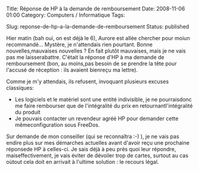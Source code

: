 Title: Réponse de HP à la demande de remboursement
Date: 2008-11-06 01:00
Category: Computers / Informatique
Tags:

Slug: reponse-de-hp-a-la-demande-de-remboursement
Status: published

Hier matin (bah oui, on est déjà le 6), Aurore est allée chercher pour moiun recommandé... Mystère, je n'attendais rien pourtant. Bonne nouvelles,mauvaises nouvelles ? En fait plutôt mauvaises, mais je ne vais pas me laisserabattre. C'était la réponse d'HP à ma demande de remboursement (bon, au moins,pas besoin de se prendre la tête pour l'accusé de réception : ils avaient bienreçu ma lettre).

Comme je m'y attendais, ils refusent, invoquant plusieurs excuses classiques:

-   Les logiciels et le matériel sont une entité indivisible, je ne pourraisdonc me faire rembourser que de l'intégralité du prix en retournantl'intégralité du produit
-   Je pouvais contacter un revendeur agréé HP pour demander cette mêmeconfiguration sous FreeDos.

Sur demande de mon conseiller (qui se reconnaîtra :-) ), je ne vais pas endire plus sur mes démarches actuelles avant d'avoir reçu une prochaine réponsede HP à celles-ci. Je sais déjà à peu près quoi leur répondre, maiseffectivement, je vais éviter de dévoiler trop de cartes, surtout au cas oùtout cela doit en arrivait à l'ultime solution : le recours légal.
